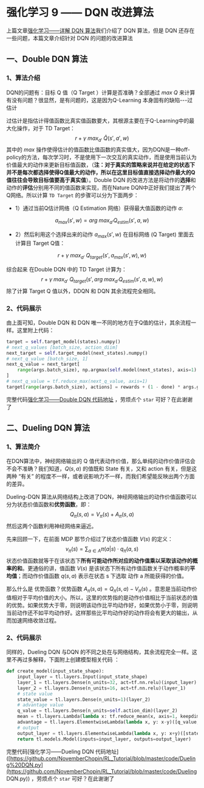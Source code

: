 # 强化学习 9 —— DQN 改进算法

上篇文章[强化学习——详解 DQN 算法](https://blog.csdn.net/november_chopin/article/details/107913103)我们介绍了 DQN 算法，但是 DQN 还存在一些问题，本篇文章介绍针对 DQN 的问题的改进算法 

## 一、Double DQN 算法

### 1、算法介绍

DQN的问题有：目标 Q 值（Q Target ）计算是否准确？全部通过 $max\;Q$ 来计算有没有问题？很显然，是有问题的，这是因为Q-Learning 本身固有的缺陷---过估计

过估计是指估计得值函数比真实值函数要大，其根源主要在于Q-Learning中的最大化操作，对于 TD Target：
$$
r + \gamma\;max_{a'}\; \hat{Q}(s', a', w)
$$
其中的 $max$ 操作使得估计的值函数比值函数的真实值大，因为DQN是一种off-policy的方法，每次学习时，不是使用下一次交互的真实动作，而是使用当前认为价值最大的动作来更新目标值函数，（**注：对于真实的策略来说并在给定的状态下并不是每次都选择使得Q值最大的动作，所以在这里目标值直接选择动作最大的Q值往往会导致目标值要高于真实值**）。Double DQN 的改进方法是将动作的**选择**和动作的**评估**分别用不同的值函数来实现，而在Nature DQN中正好我们提出了两个Q网络。所以计算 `TD Target` 的步骤可以分为下面两步：

- 1）通过当前Q估计网络（Q Estimation 网络）获得最大值函数的动作 $a$: 

$$
a_{max}(s',w) = arg\;max_{a'}Q_{estim}(s', a, w)
$$

- 2）然后利用这个选择出来的动作 $a_{max}(s',w)$ 在目标网络 (Q Target) 里面去计算目 Target Q值：

$$
r + \gamma\;max_{a'}\; Q_{target}(s', a_{max}(s',w), w)
$$

综合起来 在Double DQN 中的 TD Target 计算为：
$$
r + \gamma\;max_{a'}\; Q_{target}(s',arg\;max_{a'}Q_{estim}(s', a, w), w)
$$
除了计算 Target Q 值以外，DDQN 和 DQN 其余流程完全相同。

### 2、代码展示

由上面可知，Double DQN 和 DQN 唯一不同的地方在于Q值的估计，其余流程一样。这里附上代码：

```python
target = self.target_model(states).numpy()
# next_q_values [batch_size, action_diim]
next_target = self.target_model(next_states).numpy()
# next_q_value [batch_size, 1]
next_q_value = next_target[
    range(args.batch_size), np.argmax(self.model(next_states), axis=1)
]
# next_q_value = tf.reduce_max(next_q_value, axis=1)
target[range(args.batch_size), actions] = rewards + (1 - done) * args.gamma * next_q_value

```

完整代码[强化学习——Double DQN 代码地址](https://github.com/NovemberChopin/RL_Tutorial/blob/master/code/DDQN.py) ，劳烦点个 `star` 可好？在此谢谢了

## 二、Dueling DQN 算法

### 1、算法简介

在DQN算法中，神经网络输出的 Q 值代表动作价值，那么单纯的动作价值评估会不会不准确？我们知道，$Q(s, a)$ 的值既和 State 有关，又和 action 有关，但是这两种 “有关” 的程度不一样，或者说影响力不一样，而我们希望能反映出两个方面的差异。

Dueling-DQN 算法从网络结构上改进了DQN，神经网络输出的动作价值函数可以分为状态价值函数和**优势函数**，即：
$$
Q_\pi(s,a) = V_\pi(s) + A_\pi(s,a)
$$
然后这两个函数利用神经网络来逼近。

先来回顾一下，在前面 MDP 那节介绍过了状态价值函数 $V(s)$ 的定义：
$$
v_\pi(s) = \sum_{a\in A} \pi(a|s)\cdot q_\pi(a, s)
$$
状态价值函数就等于在该状态下**所有可能动作所对应的动作值乘以采取该动作的概率的和**。更通俗的讲，值函数 $V(s)$ 是该状态下所有动作值函数关于动作概率的**平均值**；而动作价值函数 $q(s,a)$ 表示在状态 s 下选取 动作 a 所能获得的价值。

那么什么是 优势函数？优势函数 $A_\pi(s,a) = Q_\pi(s,a) - V_\pi(s)$ 。意思是当前动作价值相对于平均价值的大小。所以，这里的优势指的是动作价值相比于当前状态的值的优势。如果优势大于零，则说明该动作比平均动作好，如果优势小于零，则说明当前动作还不如平均动作好。这样那些比平均动作好的动作将会有更大的输出，从而加速网络收敛过程。

### 2、代码展示

同样的，Dueling DQN 与DQN 的不同之处在与网络结构，其余流程完全一样。这里不再过多解释，下面附上创建模型相关代码 ：

```python
def create_model(input_state_shape):
    input_layer = tl.layers.Input(input_state_shape)
    layer_1 = tl.layers.Dense(n_units=32, act=tf.nn.relu)(input_layer)
    layer_2 = tl.layers.Dense(n_units=16, act=tf.nn.relu)(layer_1)
    # state value
    state_value = tl.layers.Dense(n_units=1)(layer_2)
    # advantage value
    q_value = tl.layers.Dense(n_units=self.action_dim)(layer_2)
    mean = tl.layers.Lambda(lambda x: tf.reduce_mean(x, axis=1, keepdims=True))(q_value)
    advantage = tl.layers.ElementwiseLambda(lambda x, y: x-y)([q_value, mean])
    # output
    output_layer = tl.layers.ElementwiseLambda(lambda x, y: x+y)([state_value, advantage])
    return tl.models.Model(inputs=input_layer, outputs=output_layer)
```

完整代码[强化学习——Dueling DQN 代码地址]([https://github.com/NovemberChopin/RL_Tutorial/blob/master/code/Dueling%20DQN.py](https://github.com/NovemberChopin/RL_Tutorial/blob/master/code/Dueling DQN.py)) ，劳烦点个 `star` 可好？在此谢谢了

